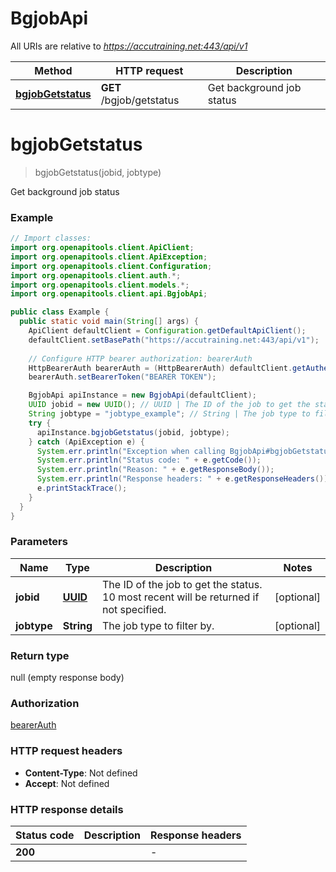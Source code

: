 # BgjobApi

All URIs are relative to *https://accutraining.net:443/api/v1*

Method | HTTP request | Description
------------- | ------------- | -------------
[**bgjobGetstatus**](BgjobApi.md#bgjobGetstatus) | **GET** /bgjob/getstatus | Get background job status


<a name="bgjobGetstatus"></a>
# **bgjobGetstatus**
> bgjobGetstatus(jobid, jobtype)

Get background job status

### Example
```java
// Import classes:
import org.openapitools.client.ApiClient;
import org.openapitools.client.ApiException;
import org.openapitools.client.Configuration;
import org.openapitools.client.auth.*;
import org.openapitools.client.models.*;
import org.openapitools.client.api.BgjobApi;

public class Example {
  public static void main(String[] args) {
    ApiClient defaultClient = Configuration.getDefaultApiClient();
    defaultClient.setBasePath("https://accutraining.net:443/api/v1");
    
    // Configure HTTP bearer authorization: bearerAuth
    HttpBearerAuth bearerAuth = (HttpBearerAuth) defaultClient.getAuthentication("bearerAuth");
    bearerAuth.setBearerToken("BEARER TOKEN");

    BgjobApi apiInstance = new BgjobApi(defaultClient);
    UUID jobid = new UUID(); // UUID | The ID of the job to get the status. 10 most recent will be returned if not specified.
    String jobtype = "jobtype_example"; // String | The job type to filter by.
    try {
      apiInstance.bgjobGetstatus(jobid, jobtype);
    } catch (ApiException e) {
      System.err.println("Exception when calling BgjobApi#bgjobGetstatus");
      System.err.println("Status code: " + e.getCode());
      System.err.println("Reason: " + e.getResponseBody());
      System.err.println("Response headers: " + e.getResponseHeaders());
      e.printStackTrace();
    }
  }
}
```

### Parameters

Name | Type | Description  | Notes
------------- | ------------- | ------------- | -------------
 **jobid** | [**UUID**](.md)| The ID of the job to get the status. 10 most recent will be returned if not specified. | [optional]
 **jobtype** | **String**| The job type to filter by. | [optional]

### Return type

null (empty response body)

### Authorization

[bearerAuth](../README.md#bearerAuth)

### HTTP request headers

 - **Content-Type**: Not defined
 - **Accept**: Not defined

### HTTP response details
| Status code | Description | Response headers |
|-------------|-------------|------------------|
**200** |  |  -  |

